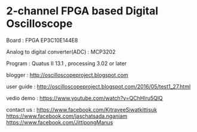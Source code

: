 # 2-channel FPGA based Digital Oscilloscope
Board : FPGA EP3C10E144E8 

Analog to digital converter(ADC) : MCP3202

Program : Quatus II 13.1  , processing 3.02 or later

blogger : http://oscilloscopeproject.blogspot.com

user guide : http://oscilloscopeproject.blogspot.com/2016/05/test1_27.html

vedio demo : https://www.youtube.com/watch?v=QChHlru5QlQ

contact us : https://www.facebook.com/KitraveeSiwatkittisuk
             https://www.facebook.com/jaschatsada.nganiam
             https://www.facebook.com/JittipongManus

